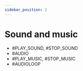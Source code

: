 ```yaml
---
sidebar_position: 2
---
```


# Sound and music

* #PLAY_SOUND, #STOP_SOUND
* #AUDIO
* #PLAY_MUSIC, #STOP_MUSIC
* #AUDIOLOOP
